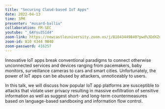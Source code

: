 ```yaml
---
title: "Securing Cloud-based IoT Apps"
date: 2022-04-13
time: 3PM
presenter: "musard-balliu"
collaboration: FM-SEC
youtube: "_6AYsu3S1d4"
zoom-link: https://newcastleuniversity.zoom.us/j/81043449840?pwd%3DdXZqd0tpVDYzWkQvMDcyZFRpUnNkQT09
zoom-id: 810 4344 9840
zoom-password: 416257
---
```


Innovative IoT apps break conventional paradigms to connect otherwise unconnected services and devices ranging from pacemakers, baby monitors, surveillance cameras to cars and smart cities.
Unfortunately, the power of IoT apps can be abused by attackers, unnoticeably to users.

In this talk, we will discuss how popular IoT app platforms are susceptible to attacks that violate user privacy resulting in massive exfiltration of sensitive information as well as suggest short- and long-term countermeasures based on language-based sandboxing and information flow control.
